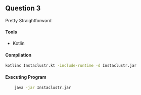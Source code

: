 ## Question 3
Pretty Straightforward

#### Tools
 - Kotlin

#### Compilation
``` bash
kotlinc Instaclustr.kt -include-runtime -d Instaclustr.jar
```

#### Executing Program
``` bash
    java -jar Instaclustr.jar
```
